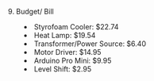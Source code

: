 9. Budget/ Bill

<dd>

<li> Styrofoam Cooler: $22.74</li>
<li>Heat Lamp: $19.54</li>
<li>Transformer/Power Source: $6.40</li>
<li>Motor Driver: $14.95</li>
<li>Arduino Pro Mini: $9.95</li>
<li>Level Shift: $2.95</li>

</dd>
